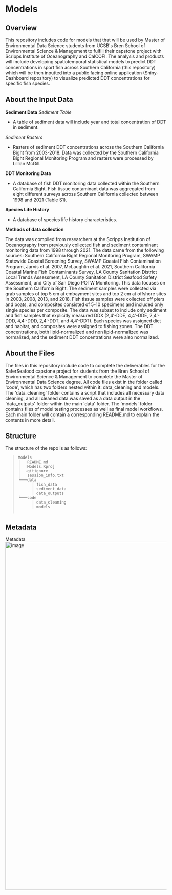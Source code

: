 # Models

## Overview

This repository includes code for models that that will be used by Master of Environmental Data Science students from UCSB's Bren School of Environmental Science & Management to fulfill their capstone project with Scripps Institute of Oceanography and CalCOFI. The analysis and products will include developing spatiotemporal statistical models to predict DDT concentrations in sport fish across Southern California (this repository) which will be then inputted into a public facing online application (Shiny-Dashboard repository) to visualize predicted DDT concentrations for specific fish species.

## About the Input Data
**Sediment Data**
*Sediment Table*
* A table of sediment data will include year and total concentration of DDT in sediment.

*Sediment Rasters*
* Rasters of sediment DDT concentrations across the Southern California Bight from 2003-2018. Data was collected by the Southern California Bight Regional Monitoring Program and rasters were processed by Lillian McGill.

**DDT Monitoring Data**
* A database of fish DDT monitoring data collected within the Southern California Bight. Fish tissue contaminant data was aggregated from eight different surveys across Southern California collected between 1998 and 2021 (Table S1).

**Species Life History**
* A database of species life history characteristics.

**Methods of data collection**

The data was compiled from researchers at the Scripps Institution of Oceanography from previously collected fish and sediment contaminant monitoring data from 1998 through 2021. The data came from the following sources: Southern California Bight Regional Monitoring Program, SWAMP Statewide Coastal Screening Survey, SWAMP Coastal Fish Contamination Program, Jarvis et al. 2007, McLaughlin et al. 2021, Southern California Coastal Marine Fish Contaminants Survey, LA County Sanitation District Local Trends Assessment, LA County Sanitation District Seafood Safety Assessment, and City of San Diego POTW Monitoring. This data focuses on the Southern California Bight. The sediment samples were collected via grab samples of top 5 cm at embayment sites and top 2 cm at offshore sites in 2003, 2008, 2013, and 2018. Fish tissue samples were collected off piers and boats, and composites consisted of 5-10 specimens and included only single species per composite. The data was subset to include only sediment and fish samples that explicitly measured DDX (2,4′-DDE, 4,4′-DDE, 2,4′-DDD, 4,4′-DDD, 2,4′-DDT, and 4,4′-DDT). Each species was assigned diet and habitat, and composites were assigned to fishing zones. The DDT concentrations, both lipid-normalized and non lipid-normalized was normalized, and the sediment DDT concentrations were also normalized.

## About the Files
The files in this repository include code to complete the deliverables for the SaferSeafood capstone project for students from the Bren School of Environmental Science & Management to complete the Master of Environmental Data Science degree. All code files exist in the folder called 'code', which has two folders nested within it: data_cleaning and models. The 'data_cleaning' folder contains a script that includes all necessary data cleaning, and all cleaned data was saved as a data output in the 'data_outputs' folder within the main 'data' folder. The 'models' folder contains files of model testing processes as well as final model workflows. Each main folder will contain a corresponding README.md to explain the contents in more detail.

## Structure 
The structure of the repo is as follows:
> ```
> Models
> │   README.md
> │   Models.Rproj
> │  .gitignore
> │   session_info.txt
> └───data
>       │ fish_data
>       │ sediment_data
>       │ data_outputs
> └───code
>       │ data_cleaning
>       │ models
>
>
## Metadata
Metadata
	<img width="1088" alt="image" src="https://github.com/SaferSeafood/Models/assets/121061044/85fac35c-8df6-421c-b8ed-09bbebf33ea7">
